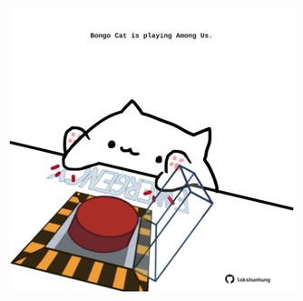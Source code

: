 <!-- built at 17/05/2023, 07:01:09 UTC -->
<p align="center">
  <img width="500" height="500" src="./ReadmeImage.svg">
</p>
